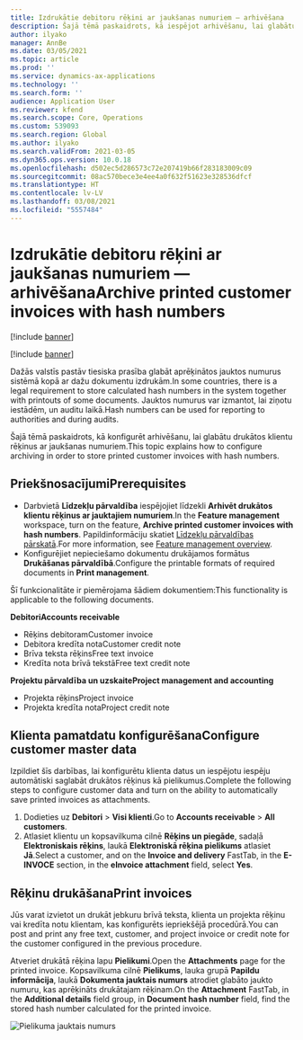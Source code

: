 ```yaml
---
title: Izdrukātie debitoru rēķini ar jaukšanas numuriem — arhivēšana
description: Šajā tēmā paskaidrots, kā iespējot arhivēšanu, lai glabātu drukātos klientu rēķinus ar jaukšanas numuriem.
author: ilyako
manager: AnnBe
ms.date: 03/05/2021
ms.topic: article
ms.prod: ''
ms.service: dynamics-ax-applications
ms.technology: ''
ms.search.form: ''
audience: Application User
ms.reviewer: kfend
ms.search.scope: Core, Operations
ms.custom: 539093
ms.search.region: Global
ms.author: ilyako
ms.search.validFrom: 2021-03-05
ms.dyn365.ops.version: 10.0.18
ms.openlocfilehash: d502ec5d286573c72e207419b66f283183009c09
ms.sourcegitcommit: 08ac570bece3e4ee4a0f632f51623e328536dfcf
ms.translationtype: HT
ms.contentlocale: lv-LV
ms.lasthandoff: 03/08/2021
ms.locfileid: "5557484"
---
```

# <a name="archive-printed-customer-invoices-with-hash-numbers"></a><span data-ttu-id="71450-103">Izdrukātie debitoru rēķini ar jaukšanas numuriem — arhivēšana</span><span class="sxs-lookup"><span data-stu-id="71450-103">Archive printed customer invoices with hash numbers</span></span>

[!include [banner](../includes/banner.md)]

[!include [banner](../includes/preview-banner.md)]

<span data-ttu-id="71450-104">Dažās valstīs pastāv tiesiska prasība glabāt aprēķinātos jauktos numurus sistēmā kopā ar dažu dokumentu izdrukām.</span><span class="sxs-lookup"><span data-stu-id="71450-104">In some countries, there is a legal requirement to store calculated hash numbers in the system together with printouts of some documents.</span></span> <span data-ttu-id="71450-105">Jauktos numurus var izmantot, lai ziņotu iestādēm, un auditu laikā.</span><span class="sxs-lookup"><span data-stu-id="71450-105">Hash numbers can be used for reporting to authorities and during audits.</span></span>

<span data-ttu-id="71450-106">Šajā tēmā paskaidrots, kā konfigurēt arhivēšanu, lai glabātu drukātos klientu rēķinus ar jaukšanas numuriem.</span><span class="sxs-lookup"><span data-stu-id="71450-106">This topic explains how to configure archiving in order to store printed customer invoices with hash numbers.</span></span>

## <a name="prerequisites"></a><span data-ttu-id="71450-107">Priekšnosacījumi</span><span class="sxs-lookup"><span data-stu-id="71450-107">Prerequisites</span></span>

- <span data-ttu-id="71450-108">Darbvietā **Līdzekļu pārvaldība** iespējojiet līdzekli **Arhivēt drukātos klientu rēķinus ar jauktajiem numuriem**.</span><span class="sxs-lookup"><span data-stu-id="71450-108">In the **Feature management** workspace, turn on the feature, **Archive printed customer invoices with hash numbers**.</span></span> <span data-ttu-id="71450-109">Papildinformāciju skatiet [Līdzekļu pārvaldības pārskatā](../../fin-ops-core/fin-ops/get-started/feature-management/feature-management-overview.md).</span><span class="sxs-lookup"><span data-stu-id="71450-109">For more information, see [Feature management overview](../../fin-ops-core/fin-ops/get-started/feature-management/feature-management-overview.md).</span></span>
- <span data-ttu-id="71450-110">Konfigurējiet nepieciešamo dokumentu drukājamos formātus **Drukāšanas pārvaldībā**.</span><span class="sxs-lookup"><span data-stu-id="71450-110">Configure the printable formats of required documents in **Print management**.</span></span>

<span data-ttu-id="71450-111">Šī funkcionalitāte ir piemērojama šādiem dokumentiem:</span><span class="sxs-lookup"><span data-stu-id="71450-111">This functionality is applicable to the following documents.</span></span>

<span data-ttu-id="71450-112">**Debitori**</span><span class="sxs-lookup"><span data-stu-id="71450-112">**Accounts receivable**</span></span>
- <span data-ttu-id="71450-113">Rēķins debitoram</span><span class="sxs-lookup"><span data-stu-id="71450-113">Customer invoice</span></span>
- <span data-ttu-id="71450-114">Debitora kredīta nota</span><span class="sxs-lookup"><span data-stu-id="71450-114">Customer credit note</span></span>
- <span data-ttu-id="71450-115">Brīva teksta rēķins</span><span class="sxs-lookup"><span data-stu-id="71450-115">Free text invoice</span></span>
- <span data-ttu-id="71450-116">Kredīta nota brīvā tekstā</span><span class="sxs-lookup"><span data-stu-id="71450-116">Free text credit note</span></span>

<span data-ttu-id="71450-117">**Projektu pārvaldība un uzskaite**</span><span class="sxs-lookup"><span data-stu-id="71450-117">**Project management and accounting**</span></span>
- <span data-ttu-id="71450-118">Projekta rēķins</span><span class="sxs-lookup"><span data-stu-id="71450-118">Project invoice</span></span>
- <span data-ttu-id="71450-119">Projekta kredīta nota</span><span class="sxs-lookup"><span data-stu-id="71450-119">Project credit note</span></span>

## <a name="configure-customer-master-data"></a><span data-ttu-id="71450-120">Klienta pamatdatu konfigurēšana</span><span class="sxs-lookup"><span data-stu-id="71450-120">Configure customer master data</span></span>
<span data-ttu-id="71450-121">Izpildiet šīs darbības, lai konfigurētu klienta datus un iespējotu iespēju automātiski saglabāt drukātos rēķinus kā pielikumus.</span><span class="sxs-lookup"><span data-stu-id="71450-121">Complete the following steps to configure customer data and turn on the ability to automatically save printed invoices as attachments.</span></span>

1. <span data-ttu-id="71450-122">Dodieties uz **Debitori** > **Visi klienti**.</span><span class="sxs-lookup"><span data-stu-id="71450-122">Go to **Accounts receivable** > **All customers**.</span></span> 
2. <span data-ttu-id="71450-123">Atlasiet klientu un kopsavilkuma cilnē **Rēķins un piegāde**, sadaļā **Elektroniskais rēķins**, laukā **Elektroniskā rēķina pielikums** atlasiet **Jā**.</span><span class="sxs-lookup"><span data-stu-id="71450-123">Select a customer, and on the **Invoice and delivery** FastTab, in the **E-INVOCE** section, in the **eInvoice attachment** field, select **Yes**.</span></span>

## <a name="print-invoices"></a><span data-ttu-id="71450-124">Rēķinu drukāšana</span><span class="sxs-lookup"><span data-stu-id="71450-124">Print invoices</span></span>
<span data-ttu-id="71450-125">Jūs varat izvietot un drukāt jebkuru brīvā teksta, klienta un projekta rēķinu vai kredīta notu klientam, kas konfigurēts iepriekšējā procedūrā.</span><span class="sxs-lookup"><span data-stu-id="71450-125">You can post and print any free text, customer, and project invoice or credit note for the customer configured in the previous procedure.</span></span>

<span data-ttu-id="71450-126">Atveriet drukātā rēķina lapu **Pielikumi**.</span><span class="sxs-lookup"><span data-stu-id="71450-126">Open the **Attachments** page for the printed invoice.</span></span> <span data-ttu-id="71450-127">Kopsavilkuma cilnē **Pielikums**, lauka grupā **Papildu informācija**, laukā **Dokumenta jauktais numurs** atrodiet glabāto jaukto numuru, kas aprēķināts drukātajam rēķinam.</span><span class="sxs-lookup"><span data-stu-id="71450-127">On the **Attachment** FastTab, in the **Additional details** field group, in **Document hash number** field, find the stored hash number calculated for the printed invoice.</span></span>

![Pielikuma jauktais numurs](media/attach-hash-num.jpg)

